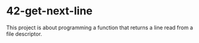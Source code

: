 # 42-get-next-line

This project is about programming a function that returns a line
read from a file descriptor.
